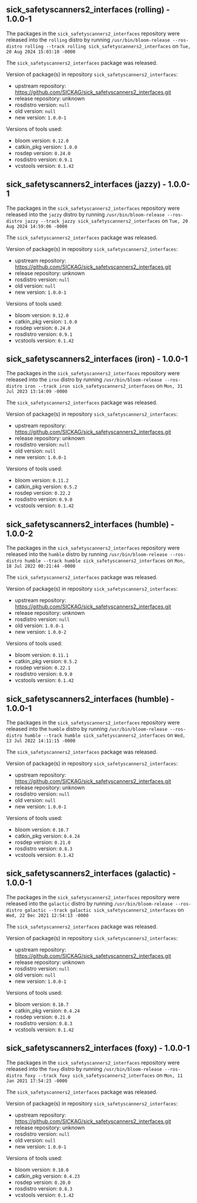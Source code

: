 ## sick_safetyscanners2_interfaces (rolling) - 1.0.0-1

The packages in the `sick_safetyscanners2_interfaces` repository were released into the `rolling` distro by running `/usr/bin/bloom-release --ros-distro rolling --track rolling sick_safetyscanners2_interfaces` on `Tue, 20 Aug 2024 15:03:10 -0000`

The `sick_safetyscanners2_interfaces` package was released.

Version of package(s) in repository `sick_safetyscanners2_interfaces`:

- upstream repository: https://github.com/SICKAG/sick_safetyscanners2_interfaces.git
- release repository: unknown
- rosdistro version: `null`
- old version: `null`
- new version: `1.0.0-1`

Versions of tools used:

- bloom version: `0.12.0`
- catkin_pkg version: `1.0.0`
- rosdep version: `0.24.0`
- rosdistro version: `0.9.1`
- vcstools version: `0.1.42`


## sick_safetyscanners2_interfaces (jazzy) - 1.0.0-1

The packages in the `sick_safetyscanners2_interfaces` repository were released into the `jazzy` distro by running `/usr/bin/bloom-release --ros-distro jazzy --track jazzy sick_safetyscanners2_interfaces` on `Tue, 20 Aug 2024 14:59:06 -0000`

The `sick_safetyscanners2_interfaces` package was released.

Version of package(s) in repository `sick_safetyscanners2_interfaces`:

- upstream repository: https://github.com/SICKAG/sick_safetyscanners2_interfaces.git
- release repository: unknown
- rosdistro version: `null`
- old version: `null`
- new version: `1.0.0-1`

Versions of tools used:

- bloom version: `0.12.0`
- catkin_pkg version: `1.0.0`
- rosdep version: `0.24.0`
- rosdistro version: `0.9.1`
- vcstools version: `0.1.42`


## sick_safetyscanners2_interfaces (iron) - 1.0.0-1

The packages in the `sick_safetyscanners2_interfaces` repository were released into the `iron` distro by running `/usr/bin/bloom-release --ros-distro iron --track iron sick_safetyscanners2_interfaces` on `Mon, 31 Jul 2023 13:14:09 -0000`

The `sick_safetyscanners2_interfaces` package was released.

Version of package(s) in repository `sick_safetyscanners2_interfaces`:

- upstream repository: https://github.com/SICKAG/sick_safetyscanners2_interfaces.git
- release repository: unknown
- rosdistro version: `null`
- old version: `null`
- new version: `1.0.0-1`

Versions of tools used:

- bloom version: `0.11.2`
- catkin_pkg version: `0.5.2`
- rosdep version: `0.22.2`
- rosdistro version: `0.9.0`
- vcstools version: `0.1.42`


## sick_safetyscanners2_interfaces (humble) - 1.0.0-2

The packages in the `sick_safetyscanners2_interfaces` repository were released into the `humble` distro by running `/usr/bin/bloom-release --ros-distro humble --track humble sick_safetyscanners2_interfaces` on `Mon, 18 Jul 2022 08:21:44 -0000`

The `sick_safetyscanners2_interfaces` package was released.

Version of package(s) in repository `sick_safetyscanners2_interfaces`:

- upstream repository: https://github.com/SICKAG/sick_safetyscanners2_interfaces.git
- release repository: unknown
- rosdistro version: `null`
- old version: `1.0.0-1`
- new version: `1.0.0-2`

Versions of tools used:

- bloom version: `0.11.1`
- catkin_pkg version: `0.5.2`
- rosdep version: `0.22.1`
- rosdistro version: `0.9.0`
- vcstools version: `0.1.42`


## sick_safetyscanners2_interfaces (humble) - 1.0.0-1

The packages in the `sick_safetyscanners2_interfaces` repository were released into the `humble` distro by running `/usr/bin/bloom-release --ros-distro humble --track humble sick_safetyscanners2_interfaces` on `Wed, 13 Jul 2022 14:11:15 -0000`

The `sick_safetyscanners2_interfaces` package was released.

Version of package(s) in repository `sick_safetyscanners2_interfaces`:

- upstream repository: https://github.com/SICKAG/sick_safetyscanners2_interfaces.git
- release repository: unknown
- rosdistro version: `null`
- old version: `null`
- new version: `1.0.0-1`

Versions of tools used:

- bloom version: `0.10.7`
- catkin_pkg version: `0.4.24`
- rosdep version: `0.21.0`
- rosdistro version: `0.8.3`
- vcstools version: `0.1.42`


## sick_safetyscanners2_interfaces (galactic) - 1.0.0-1

The packages in the `sick_safetyscanners2_interfaces` repository were released into the `galactic` distro by running `/usr/bin/bloom-release --ros-distro galactic --track galactic sick_safetyscanners2_interfaces` on `Wed, 22 Dec 2021 12:54:13 -0000`

The `sick_safetyscanners2_interfaces` package was released.

Version of package(s) in repository `sick_safetyscanners2_interfaces`:

- upstream repository: https://github.com/SICKAG/sick_safetyscanners2_interfaces.git
- release repository: unknown
- rosdistro version: `null`
- old version: `null`
- new version: `1.0.0-1`

Versions of tools used:

- bloom version: `0.10.7`
- catkin_pkg version: `0.4.24`
- rosdep version: `0.21.0`
- rosdistro version: `0.8.3`
- vcstools version: `0.1.42`


## sick_safetyscanners2_interfaces (foxy) - 1.0.0-1

The packages in the `sick_safetyscanners2_interfaces` repository were released into the `foxy` distro by running `/usr/bin/bloom-release --ros-distro foxy --track foxy sick_safetyscanners2_interfaces` on `Mon, 11 Jan 2021 17:54:23 -0000`

The `sick_safetyscanners2_interfaces` package was released.

Version of package(s) in repository `sick_safetyscanners2_interfaces`:

- upstream repository: https://github.com/SICKAG/sick_safetyscanners2_interfaces.git
- release repository: unknown
- rosdistro version: `null`
- old version: `null`
- new version: `1.0.0-1`

Versions of tools used:

- bloom version: `0.10.0`
- catkin_pkg version: `0.4.23`
- rosdep version: `0.20.0`
- rosdistro version: `0.8.3`
- vcstools version: `0.1.42`


